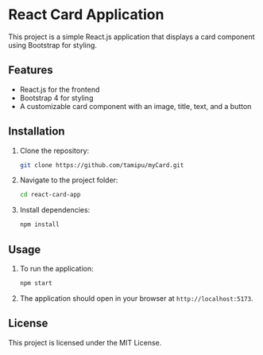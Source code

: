 # React Card Application

This project is a simple React.js application that displays a card component using Bootstrap for styling.

## Features

- React.js for the frontend
- Bootstrap 4 for styling
- A customizable card component with an image, title, text, and a button

## Installation

1. Clone the repository:
   ```bash
   git clone https://github.com/tamipu/myCard.git
   ```
2. Navigate to the project folder:
   ```bash
   cd react-card-app
   ```
3. Install dependencies:
   ```bash
   npm install
   ```

## Usage

1. To run the application:
   ```bash
   npm start
   ```

2. The application should open in your browser at `http://localhost:5173`.

## License

This project is licensed under the MIT License.
```
